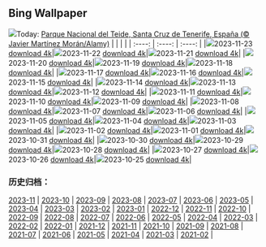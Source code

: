 ## Bing Wallpaper
![](https://global.bing.com/th?id=OHR.TeideNational_ES-ES5257401293_UHD.jpg&w=1000)Today: [Parque Nacional del Teide, Santa Cruz de Tenerife, España (© Javier Martínez Morán/Alamy)](https://global.bing.com/th?id=OHR.TeideNational_ES-ES5257401293_UHD.jpg)
|      |      |      |
| :----: | :----: | :----: |
|![](https://global.bing.com/th?id=OHR.TeideNational_ES-ES5257401293_UHD.jpg&pid=hp&w=384&h=216&rs=1&c=4)2023-11-23 [download 4k](https://global.bing.com/th?id=OHR.TeideNational_ES-ES5257401293_UHD.jpg)|![](https://global.bing.com/th?id=OHR.SnakeRiverTeton_ES-ES4974142352_UHD.jpg&pid=hp&w=384&h=216&rs=1&c=4)2023-11-22 [download 4k](https://global.bing.com/th?id=OHR.SnakeRiverTeton_ES-ES4974142352_UHD.jpg)|![](https://global.bing.com/th?id=OHR.HelloSeal_ES-ES4783412080_UHD.jpg&pid=hp&w=384&h=216&rs=1&c=4)2023-11-21 [download 4k](https://global.bing.com/th?id=OHR.HelloSeal_ES-ES4783412080_UHD.jpg)|
|![](https://global.bing.com/th?id=OHR.ChapmanAdventure_ES-ES4495721735_UHD.jpg&pid=hp&w=384&h=216&rs=1&c=4)2023-11-20 [download 4k](https://global.bing.com/th?id=OHR.ChapmanAdventure_ES-ES4495721735_UHD.jpg)|![](https://global.bing.com/th?id=OHR.FrozenBog_ES-ES4333267452_UHD.jpg&pid=hp&w=384&h=216&rs=1&c=4)2023-11-19 [download 4k](https://global.bing.com/th?id=OHR.FrozenBog_ES-ES4333267452_UHD.jpg)|![](https://global.bing.com/th?id=OHR.MilsePolarBear_ES-ES4207753290_UHD.jpg&pid=hp&w=384&h=216&rs=1&c=4)2023-11-18 [download 4k](https://global.bing.com/th?id=OHR.MilsePolarBear_ES-ES4207753290_UHD.jpg)|
|![](https://global.bing.com/th?id=OHR.BadRiver_ES-ES4057697814_UHD.jpg&pid=hp&w=384&h=216&rs=1&c=4)2023-11-17 [download 4k](https://global.bing.com/th?id=OHR.BadRiver_ES-ES4057697814_UHD.jpg)|![](https://global.bing.com/th?id=OHR.FiestaInca_ES-ES6946729543_UHD.jpg&pid=hp&w=384&h=216&rs=1&c=4)2023-11-16 [download 4k](https://global.bing.com/th?id=OHR.FiestaInca_ES-ES6946729543_UHD.jpg)|![](https://global.bing.com/th?id=OHR.SarekSweden_ES-ES2887332794_UHD.jpg&pid=hp&w=384&h=216&rs=1&c=4)2023-11-15 [download 4k](https://global.bing.com/th?id=OHR.SarekSweden_ES-ES2887332794_UHD.jpg)|
|![](https://global.bing.com/th?id=OHR.RussellLupines_ES-ES6454980527_UHD.jpg&pid=hp&w=384&h=216&rs=1&c=4)2023-11-14 [download 4k](https://global.bing.com/th?id=OHR.RussellLupines_ES-ES6454980527_UHD.jpg)|![](https://global.bing.com/th?id=OHR.OliveOrchard_ES-ES6327790918_UHD.jpg&pid=hp&w=384&h=216&rs=1&c=4)2023-11-13 [download 4k](https://global.bing.com/th?id=OHR.OliveOrchard_ES-ES6327790918_UHD.jpg)|![](https://global.bing.com/th?id=OHR.DiwaliAyodhya_ES-ES6190510977_UHD.jpg&pid=hp&w=384&h=216&rs=1&c=4)2023-11-12 [download 4k](https://global.bing.com/th?id=OHR.DiwaliAyodhya_ES-ES6190510977_UHD.jpg)|
|![](https://global.bing.com/th?id=OHR.SanMartinDay_ES-ES6061572748_UHD.jpg&pid=hp&w=384&h=216&rs=1&c=4)2023-11-11 [download 4k](https://global.bing.com/th?id=OHR.SanMartinDay_ES-ES6061572748_UHD.jpg)|![](https://global.bing.com/th?id=OHR.BadlandsSunrise_ES-ES5802974564_UHD.jpg&pid=hp&w=384&h=216&rs=1&c=4)2023-11-10 [download 4k](https://global.bing.com/th?id=OHR.BadlandsSunrise_ES-ES5802974564_UHD.jpg)|![](https://global.bing.com/th?id=OHR.NorwayBirch_ES-ES5601632512_UHD.jpg&pid=hp&w=384&h=216&rs=1&c=4)2023-11-09 [download 4k](https://global.bing.com/th?id=OHR.NorwayBirch_ES-ES5601632512_UHD.jpg)|
|![](https://global.bing.com/th?id=OHR.ManateeMama_ES-ES5502378274_UHD.jpg&pid=hp&w=384&h=216&rs=1&c=4)2023-11-08 [download 4k](https://global.bing.com/th?id=OHR.ManateeMama_ES-ES5502378274_UHD.jpg)|![](https://global.bing.com/th?id=OHR.KirkilaiTower_ES-ES5139930867_UHD.jpg&pid=hp&w=384&h=216&rs=1&c=4)2023-11-07 [download 4k](https://global.bing.com/th?id=OHR.KirkilaiTower_ES-ES5139930867_UHD.jpg)|![](https://global.bing.com/th?id=OHR.LagoPehoe_ES-ES5224775398_UHD.jpg&pid=hp&w=384&h=216&rs=1&c=4)2023-11-06 [download 4k](https://global.bing.com/th?id=OHR.LagoPehoe_ES-ES5224775398_UHD.jpg)|
|![](https://global.bing.com/th?id=OHR.SilencioSpain_ES-ES5057202656_UHD.jpg&pid=hp&w=384&h=216&rs=1&c=4)2023-11-05 [download 4k](https://global.bing.com/th?id=OHR.SilencioSpain_ES-ES5057202656_UHD.jpg)|![](https://global.bing.com/th?id=OHR.BisonSnow_ES-ES4930036956_UHD.jpg&pid=hp&w=384&h=216&rs=1&c=4)2023-11-04 [download 4k](https://global.bing.com/th?id=OHR.BisonSnow_ES-ES4930036956_UHD.jpg)|![](https://global.bing.com/th?id=OHR.SeaNettles_ES-ES4565377458_UHD.jpg&pid=hp&w=384&h=216&rs=1&c=4)2023-11-03 [download 4k](https://global.bing.com/th?id=OHR.SeaNettles_ES-ES4565377458_UHD.jpg)|
|![](https://global.bing.com/th?id=OHR.DeathValleySalt_ES-ES2481603921_UHD.jpg&pid=hp&w=384&h=216&rs=1&c=4)2023-11-02 [download 4k](https://global.bing.com/th?id=OHR.DeathValleySalt_ES-ES2481603921_UHD.jpg)|![](https://global.bing.com/th?id=OHR.HautBarr_ES-ES1346703864_UHD.jpg&pid=hp&w=384&h=216&rs=1&c=4)2023-11-01 [download 4k](https://global.bing.com/th?id=OHR.HautBarr_ES-ES1346703864_UHD.jpg)|![](https://global.bing.com/th?id=OHR.HalloweenPorchAI_ES-ES1106501127_UHD.jpg&pid=hp&w=384&h=216&rs=1&c=4)2023-10-31 [download 4k](https://global.bing.com/th?id=OHR.HalloweenPorchAI_ES-ES1106501127_UHD.jpg)|
|![](https://global.bing.com/th?id=OHR.AutumnRaven_ES-ES0937725332_UHD.jpg&pid=hp&w=384&h=216&rs=1&c=4)2023-10-30 [download 4k](https://global.bing.com/th?id=OHR.AutumnRaven_ES-ES0937725332_UHD.jpg)|![](https://global.bing.com/th?id=OHR.SavannahSculpture_ES-ES0759483028_UHD.jpg&pid=hp&w=384&h=216&rs=1&c=4)2023-10-29 [download 4k](https://global.bing.com/th?id=OHR.SavannahSculpture_ES-ES0759483028_UHD.jpg)|![](https://global.bing.com/th?id=OHR.EclipseLunar_ES-ES8609710633_UHD.jpg&pid=hp&w=384&h=216&rs=1&c=4)2023-10-28 [download 4k](https://global.bing.com/th?id=OHR.EclipseLunar_ES-ES8609710633_UHD.jpg)|
|![](https://global.bing.com/th?id=OHR.OldBridgeSkye_ES-ES9518252617_UHD.jpg&pid=hp&w=384&h=216&rs=1&c=4)2023-10-27 [download 4k](https://global.bing.com/th?id=OHR.OldBridgeSkye_ES-ES9518252617_UHD.jpg)|![](https://global.bing.com/th?id=OHR.ViennaAutumn_ES-ES4797164251_UHD.jpg&pid=hp&w=384&h=216&rs=1&c=4)2023-10-26 [download 4k](https://global.bing.com/th?id=OHR.ViennaAutumn_ES-ES4797164251_UHD.jpg)|![](https://global.bing.com/th?id=OHR.GrandStaircase_ES-ES4652634549_UHD.jpg&pid=hp&w=384&h=216&rs=1&c=4)2023-10-25 [download 4k](https://global.bing.com/th?id=OHR.GrandStaircase_ES-ES4652634549_UHD.jpg)|

### 历史归档：
[2023-11](https://github.com/niumoo/bing-wallpaper/tree/main/picture/2023-11/) | [2023-10](https://github.com/niumoo/bing-wallpaper/tree/main/picture/2023-10/) | [2023-09](https://github.com/niumoo/bing-wallpaper/tree/main/picture/2023-09/) | [2023-08](https://github.com/niumoo/bing-wallpaper/tree/main/picture/2023-08/) | [2023-07](https://github.com/niumoo/bing-wallpaper/tree/main/picture/2023-07/) | [2023-06](https://github.com/niumoo/bing-wallpaper/tree/main/picture/2023-06/) | [2023-05](https://github.com/niumoo/bing-wallpaper/tree/main/picture/2023-05/) | [2023-04](https://github.com/niumoo/bing-wallpaper/tree/main/picture/2023-04/) | 
[2023-03](https://github.com/niumoo/bing-wallpaper/tree/main/picture/2023-03/) | [2023-02](https://github.com/niumoo/bing-wallpaper/tree/main/picture/2023-02/) | [2023-01](https://github.com/niumoo/bing-wallpaper/tree/main/picture/2023-01/) | [2022-12](https://github.com/niumoo/bing-wallpaper/tree/main/picture/2022-12/) | [2022-11](https://github.com/niumoo/bing-wallpaper/tree/main/picture/2022-11/) | [2022-10](https://github.com/niumoo/bing-wallpaper/tree/main/picture/2022-10/) | [2022-09](https://github.com/niumoo/bing-wallpaper/tree/main/picture/2022-09/) | [2022-08](https://github.com/niumoo/bing-wallpaper/tree/main/picture/2022-08/) | 
[2022-07](https://github.com/niumoo/bing-wallpaper/tree/main/picture/2022-07/) | [2022-06](https://github.com/niumoo/bing-wallpaper/tree/main/picture/2022-06/) | [2022-05](https://github.com/niumoo/bing-wallpaper/tree/main/picture/2022-05/) | [2022-04](https://github.com/niumoo/bing-wallpaper/tree/main/picture/2022-04/) | [2022-03](https://github.com/niumoo/bing-wallpaper/tree/main/picture/2022-03/) | [2022-02](https://github.com/niumoo/bing-wallpaper/tree/main/picture/2022-02/) | [2022-01](https://github.com/niumoo/bing-wallpaper/tree/main/picture/2022-01/) | [2021-12](https://github.com/niumoo/bing-wallpaper/tree/main/picture/2021-12/) | 
[2021-11](https://github.com/niumoo/bing-wallpaper/tree/main/picture/2021-11/) | [2021-10](https://github.com/niumoo/bing-wallpaper/tree/main/picture/2021-10/) | [2021-09](https://github.com/niumoo/bing-wallpaper/tree/main/picture/2021-09/) | [2021-08](https://github.com/niumoo/bing-wallpaper/tree/main/picture/2021-08/) | [2021-07](https://github.com/niumoo/bing-wallpaper/tree/main/picture/2021-07/) | [2021-06](https://github.com/niumoo/bing-wallpaper/tree/main/picture/2021-06/) | [2021-05](https://github.com/niumoo/bing-wallpaper/tree/main/picture/2021-05/) | [2021-04](https://github.com/niumoo/bing-wallpaper/tree/main/picture/2021-04/) | 
[2021-03](https://github.com/niumoo/bing-wallpaper/tree/main/picture/2021-03/) | [2021-02](https://github.com/niumoo/bing-wallpaper/tree/main/picture/2021-02/) | 